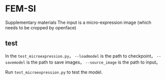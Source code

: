 # FEM-SI
Supplementary materials
The input is a micro-expression image (which needs to be cropped by openface) 
## test
In the `test_microexpression.py`， `--loadmodel` is the path to checkpoint， `--savemodel` is the path to save images， `--source_image` is the path to input。

Run `test_microexpression.py` to test the model. 
